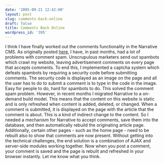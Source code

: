 ```yaml
---
date: '2005-09-21 12:42:00'
layout: post
slug: comments-back-online
draft: false
title: Comments Back Online
wordpress_id: '395'
---
```


I think I have finally worked out the comments functionality in the Narrative CMS. As originally posted [here](http://www.forkbender.com/content/70d986fd914e41fb8352496430a025cb.htm), I have, in past months, had a lot of problems with comment spam. Unscrupulous marketers send out spambots which crawl my website, leaving advertisement comments on every page that accepts comments. To end this, I implemented a captcha system which defeats spambots by requiring a security code before submitting comments. The security code is displayed as an image on the page and all the user has to do to submit a comment is to type in the code in the image. Easy for people to do, hard for spambots to do. This solved the comment spam problem. However, in recent months I migrated Narrative to a on-demand build model. This means that the content on this website is static and is only refreshed when content is added, deleted, or changed. When a comment is submitted, it is displayed on the page with the article that the comment is about. This is a kind of indirect change to the content. So I needed a mechanism for Narrative to accept comments, save them into the database, and then automatically rebuild the originating article page. Additionally, certain other pages - such as the home page - need to be rebuilt also to show that comments are now present. Without getting into the technical challenges, the end solution is a combination of AJAX and server-side modules working together. Now when you post a comment, your comment is saved and the page is rebuilt and refreshed in your browser instantly. Let me know what you think.

